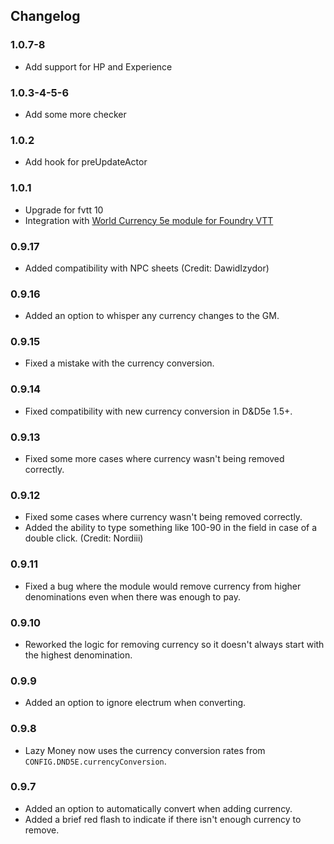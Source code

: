 ## Changelog
### 1.0.7-8

- Add support for HP and Experience

### 1.0.3-4-5-6

- Add some more checker

### 1.0.2

- Add hook for preUpdateActor

### 1.0.1

- Upgrade for fvtt 10
- Integration with [World Currency 5e module for Foundry VTT](https://github.com/cstby/foundryvtt-world-currency-5e)

### 0.9.17
- Added compatibility with NPC sheets (Credit: DawidIzydor)
### 0.9.16
- Added an option to whisper any currency changes to the GM.
### 0.9.15
- Fixed a mistake with the currency conversion.
### 0.9.14
- Fixed compatibility with new currency conversion in D&D5e 1.5+.
### 0.9.13
- Fixed some more cases where currency wasn't being removed correctly.
### 0.9.12
- Fixed some cases where currency wasn't being removed correctly.
- Added the ability to type something like 100-90 in the field in case of a double click. (Credit: Nordiii)
### 0.9.11
- Fixed a bug where the module would remove currency from higher denominations even when there was enough to pay.
### 0.9.10
- Reworked the logic for removing currency so it doesn't always start with the highest denomination.
### 0.9.9
- Added an option to ignore electrum when converting.
### 0.9.8
- Lazy Money now uses the currency conversion rates from `CONFIG.DND5E.currencyConversion`.
### 0.9.7
- Added an option to automatically convert when adding currency.
- Added a brief red flash to indicate if there isn't enough currency to remove.
